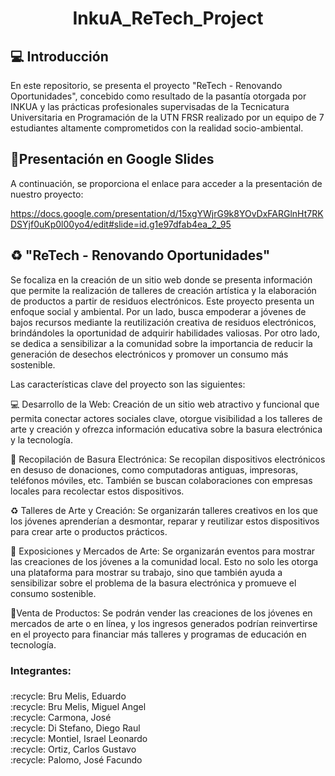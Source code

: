 <h1 align="center"> InkuA_ReTech_Project </h1>

## 💻 Introducción

En este repositorio, se presenta el proyecto "ReTech - Renovando Oportunidades", concebido como resultado de la pasantía otorgada por INKUA y las prácticas profesionales supervisadas de la Tecnicatura Universitaria en Programación de la UTN FRSR realizado por un equipo de 7 estudiantes altamente comprometidos con la realidad socio-ambiental. 

## 📝Presentación en Google Slides 

A continuación, se proporciona el enlace para acceder a la presentación de nuestro proyecto: 

https://docs.google.com/presentation/d/15xgYWjrG9k8YOvDxFARGlnHt7RKDSYjf0uKp0l00yo4/edit#slide=id.g1e97dfab4ea_2_95

## ♻ "ReTech - Renovando Oportunidades" 
Se focaliza en la creación de un sitio web donde se presenta información que permite la realización de talleres de creación artística y la elaboración de productos a partir de residuos electrónicos. Este proyecto presenta un enfoque social y ambiental. Por un lado, busca empoderar a jóvenes de bajos recursos mediante la reutilización creativa de residuos electrónicos, brindándoles la oportunidad de adquirir habilidades valiosas. Por otro lado, se dedica a sensibilizar a la comunidad sobre la importancia de reducir la generación de desechos electrónicos y promover un consumo más sostenible.

Las características clave del proyecto son las siguientes:

 💻 Desarrollo de la Web: Creación de  un sitio web atractivo y funcional que permita conectar actores sociales clave, otorgue visibilidad a los talleres de arte y creación y ofrezca información educativa sobre la basura electrónica y la tecnología.

🚮 Recopilación de Basura Electrónica: Se  recopilan dispositivos electrónicos en desuso de donaciones, como computadoras antiguas, impresoras, teléfonos móviles, etc. También se buscan colaboraciones con empresas locales para recolectar estos dispositivos.

♻️ Talleres de Arte y Creación: Se organizarán talleres creativos en los que los jóvenes aprenderían a desmontar, reparar y reutilizar estos dispositivos para crear arte o productos prácticos. 

🚻 Exposiciones y Mercados de Arte: Se organizarán eventos para mostrar las creaciones de los jóvenes a la comunidad local. Esto no solo les otorga una plataforma para mostrar su trabajo, sino que también ayuda a sensibilizar sobre el problema de la basura electrónica y promueve el consumo sostenible.

🛒Venta de Productos: Se podrán vender las creaciones de los jóvenes en mercados de arte o en línea, y los ingresos generados podrían reinvertirse en el proyecto para financiar más talleres y programas de educación en tecnología.



<h3 align="left">Integrantes:</h3>

###

<p align="left">:recycle: Bru Melis, Eduardo<br>:recycle: Bru Melis, Miguel Angel<br>:recycle: Carmona, José<br>:recycle: Di Stefano, Diego Raul<br>:recycle: Montiel, Israel Leonardo<br>:recycle: Ortiz, Carlos Gustavo <br>:recycle: Palomo, José Facundo<br></p>




